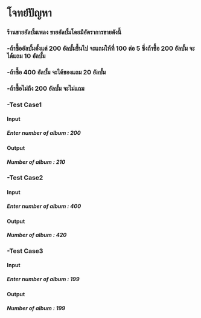 # โจทย์ปัญหา

### ร้านขายอัลบั้มเพลง ขายอัลบั้มโดยมีอัตราการขายดังนี้
### -ถ้าซื้ออัลบั้มตั้งแต่ 200 อัลบั้มขึ้นไป จะแถมให้ที่ 100 ต่อ 5 ซึ่งถ้าซื้อ 200 อัลบั้ม จะได้แถม 10 อัลบั้ม
### -ถ้าซื้อ 400 อัลบั้ม จะได้ของแถม 20 อัลบั้ม
### -ถ้าซื้อไม่ถึง 200 อัลบั้ม จะไม่แถม

### -Test Case1
#### Input
##### Enter number of album : 200
#### Output
##### Number of album : 210
### -Test Case2
#### Input
##### Enter number of album : 400
#### Output
##### Number of album : 420
### -Test Case3
#### Input
##### Enter number of album : 199
#### Output
##### Number of album : 199

